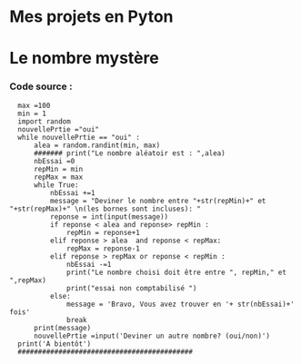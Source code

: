 # Mes projets en Pyton

# Le nombre mystère
### Code source : 
      max =100
      min = 1
      import random
      nouvellePrtie ="oui"
      while nouvellePrtie == "oui" :
          alea = random.randint(min, max)    
          ####### print("Le nombre aléatoir est : ",alea)    
          nbEssai =0    
          repMin = min    
          repMax = max    
          while True:     
              nbEssai +=1        
              message = "Deviner le nombre entre "+str(repMin)+" et "+str(repMax)+" \n(les bornes sont incluses): "        
              reponse = int(input(message))        
              if reponse < alea and reponse> repMin :        
                  repMin = reponse+1            
              elif reponse > alea  and reponse < repMax:        
                  repMax = reponse-1            
              elif reponse > repMax or reponse < repMin :          
                  nbEssai -=1             
                  print("Le nombre choisi doit être entre ", repMin," et ",repMax)            
                  print("essai non comptabilisé ")            
              else: 
                  message = 'Bravo, Vous avez trouver en '+ str(nbEssai)+' fois'            
                  break            
          print(message)    
          nouvellePrtie =input('Deviner un autre nombre? (oui/non)')
      print('A bientôt')
      ###########################################
